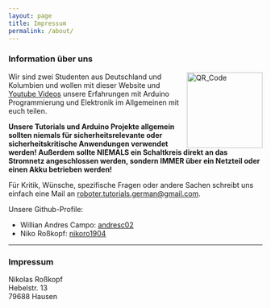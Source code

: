 ```yaml
---
layout: page
title: Impressum
permalink: /about/
---
```


### Information über uns
<a href='https://www.youtube.com/channel/UCT7OJquYzFHHpyjkZL8APFw/featured'><img src='../assets/media/marketing/QR_code_yt.png' alt='QR_Code' width='150' style="float:right;"/></a>
Wir sind zwei Studenten aus Deutschland und Kolumbien und wollen mit dieser Website und [Youtube Videos](https://www.youtube.com/channel/UCT7OJquYzFHHpyjkZL8APFw/featured) unsere Erfahrungen mit Arduino Programmierung und Elektronik im Allgemeinen mit euch teilen.  

**Unsere Tutorials und Arduino Projekte allgemein sollten niemals für sicherheitsrelevante oder sicherheitskritische Anwendungen verwendet werden! Außerdem sollte NIEMALS ein Schaltkreis direkt an das Stromnetz angeschlossen werden, sondern IMMER über ein Netzteil oder einen Akku betrieben werden!**  

Für Kritik, Wünsche, spezifische Fragen oder andere Sachen schreibt uns einfach eine Mail an roboter.tutorials.german@gmail.com. 

Unsere Github-Profile:
 - Willian Andres Campo: [andresc02](https://github.com/andresc02)
 - Niko Roßkopf: [nikoro1904](https://github.com/nikoro1904)


***


### Impressum
Nikolas Roßkopf  
Hebelstr. 13  
79688 Hausen  
